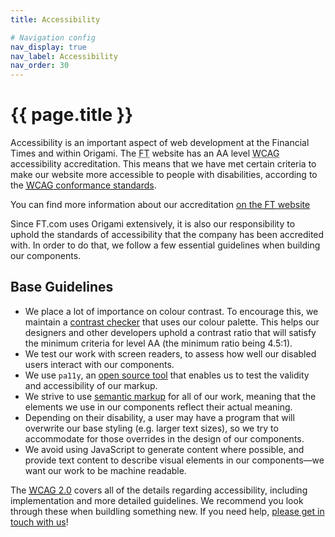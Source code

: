```yaml
---
title: Accessibility

# Navigation config
nav_display: true
nav_label: Accessibility
nav_order: 30
---
```


# {{ page.title }}

Accessibility is an important aspect of web development at the Financial Times and within Origami. The <abbr title="Financial Times">FT</abbr> website has an AA level <abbr title="Web Content Accessibility Guidelines">WCAG</abbr> accessibility accreditation. This means that we have met certain criteria to make our website more accessible to people with disabilities, according to the <a href="https://www.w3.org/TR/UNDERSTANDING-WCAG20/conformance.html" class="o-typography-link--external" target="_blank" rel="noopener"><abbr title="Web Content Accessibility Guidelines">WCAG</abbr> conformance standards</a>.
<aside> You can find more information about our accreditation <a href="https://www.ft.com/accessibility" class="o-typography-link--external" target="_blank" rel="noopener">on the <abbr title="Financial Times">FT</abbr> website</a></aside>

Since FT.com uses Origami extensively, it is also our responsibility to uphold the standards of accessibility that the company has been accredited with. In order to do that, we follow a few essential guidelines when building our components.

## Base Guidelines

- We place a lot of importance on colour contrast. To encourage this, we maintain a <a href="https://registry.origami.ft.com/components/o-colors#demo-contrast-ratio-checker" class="o-typography-link--external" target="_blank" rel="noopener">contrast checker</a> that uses our colour palette. This helps our designers and other developers uphold a contrast ratio that will satisfy the minimum criteria for level AA (the minimum ratio being 4.5:1).
- We test our work with screen readers, to assess how well our disabled users interact with our components.
- We use `pa11y`, an <a href="http://pa11y.org/" class="o-typography-link--external" target="_blank" rel="noopener"> open source tool</a> that enables us to test the validity and accessibility of our markup.
- We strive to use <a href="https://www.w3.org/TR/WCAG20-TECHS/G115.html" class="o-typography-link--external" target="_blank" rel="noopener">semantic markup</a> for all of our work, meaning that the elements we use in our components reflect their actual meaning.
- Depending on their disability, a user may have a program that will overwrite our base styling (e.g. larger text sizes), so we try to accommodate for those overrides in the design of our components.
- We avoid using JavaScript to generate content where possible, and provide text content to describe visual elements in our components—we want our work to be machine readable.

The <a href="https://www.w3.org/TR/WCAG20/" class="o-typography-link--external" target="_blank" rel="noopener"><abbr title="Web Content Accessibility Guidelines">WCAG</abbr> 2.0</a> covers all of the details regarding accessibility, including implementation and more detailed guidelines. We recommend you look through these when buildling something new. If you need help, [please get in touch with us](#TODO)!
